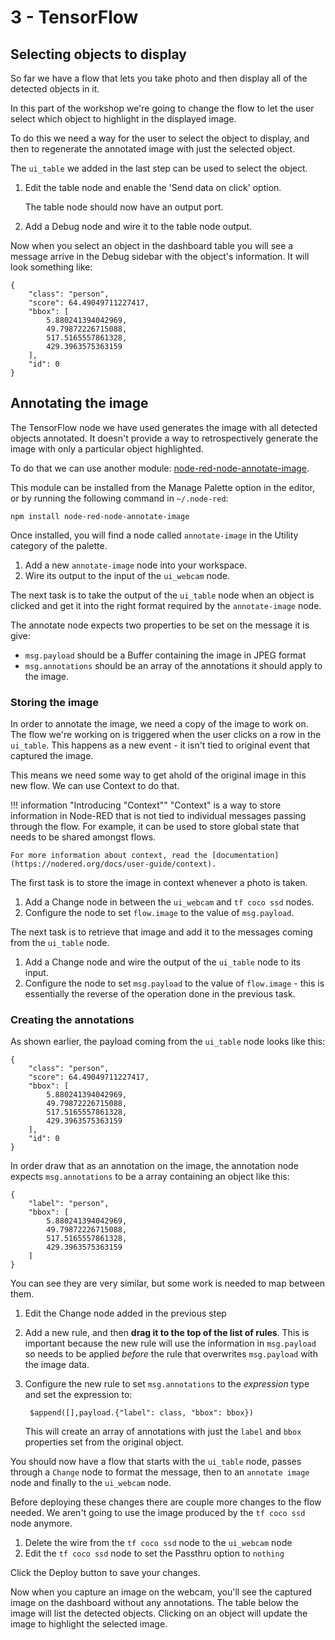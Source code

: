 # 3 - TensorFlow

## Selecting objects to display

So far we have a flow that lets you take photo and then display all of the detected
objects in it.

In this part of the workshop we're going to change the flow to let the user select
which object to highlight in the displayed image.

To do this we need a way for the user to select the object to display, and then
to regenerate the annotated image with just the selected object.

The `ui_table` we added in the last step can be used to select the object.

1. Edit the table node and enable the 'Send data on click' option.

     The table node should now have an output port.

2. Add a Debug node and wire it to the table node output.


Now when you select an object in the dashboard table you will see a message
arrive in the Debug sidebar with the object's information. It will look something like:
```
{
    "class": "person",
    "score": 64.49049711227417,
    "bbox": [
        5.880241394042969,
        49.79872226715088,
        517.5165557861328,
        429.3963575363159
    ],
    "id": 0
}
```

## Annotating the image

The TensorFlow node we have used generates the image with all detected objects
annotated. It doesn't provide a way to retrospectively generate the image
with only a particular object highlighted.

To do that we can use another module: [node-red-node-annotate-image](https://flows.nodered.org/node/node-red-node-annotate-image).

This module can be installed from the Manage Palette option in the editor, or by
running the following command in `~/.node-red`:

```
npm install node-red-node-annotate-image
```

Once installed, you will find a node called `annotate-image` in the Utility category
of the palette.

1. Add a new `annotate-image` node into your workspace.
2. Wire its output to the input of the `ui_webcam` node.

The next task is to take the output of the `ui_table` node when an object is clicked
and get it into the right format required by the `annotate-image` node.


The annotate node expects two properties to be set on the message it is give:
 - `msg.payload` should be a Buffer containing the image in JPEG format
 - `msg.annotations` should be an array of the annotations it should apply to the image.

### Storing the image

In order to annotate the image, we need a copy of the image to work on. The flow
we're working on is triggered when the user clicks on a row in the `ui_table`. This
happens as a new event - it isn't tied to original event that captured the image.

This means we need some way to get ahold of the original image in this new flow. We
can use Context to do that.

!!! information "Introducing "Context""
    "Context" is a way to store information in Node-RED that is not tied to individual
    messages passing through the flow. For example, it can be used to store global state
    that needs to be shared amongst flows.

    For more information about context, read the [documentation](https://nodered.org/docs/user-guide/context).

The first task is to store the image in context whenever a photo is taken.

1. Add a Change node in between the `ui_webcam` and `tf coco ssd` nodes.
2. Configure the node to set `flow.image` to the value of `msg.payload`.

The next task is to retrieve that image and add it to the messages coming from
the `ui_table` node.

1. Add a Change node and wire the output of the `ui_table` node to its input.
2. Configure the node to set `msg.payload` to the value of `flow.image` - this is essentially
   the reverse of the operation done in the previous task.


### Creating the annotations

As shown earlier, the payload coming from the `ui_table` node looks like this:

```
{
    "class": "person",
    "score": 64.49049711227417,
    "bbox": [
        5.880241394042969,
        49.79872226715088,
        517.5165557861328,
        429.3963575363159
    ],
    "id": 0
}
```

In order draw that as an annotation on the image, the annotation node expects
`msg.annotations` to be a array containing an object like this:
```
{
    "label": "person",
    "bbox": [
        5.880241394042969,
        49.79872226715088,
        517.5165557861328,
        429.3963575363159
    ]
}
```

You can see they are very similar, but some work is needed to map between them.

1. Edit the Change node added in the previous step
2. Add a new rule, and then **drag it to the top of the list of rules**. This is
   important because the new rule will use the information in `msg.payload`
   so needs to be applied *before* the rule that overwrites `msg.payload` with the image data.
3. Configure the new rule to set `msg.annotations` to the *expression* type and set
   the expression to:

        $append([],payload.{"label": class, "bbox": bbox})
   This will create an array of annotations with just the `label` and `bbox` properties
   set from the original object.


You should now have a flow that starts with the `ui_table` node, passes through
a `Change` node to format the message, then to an `annotate image` node and finally
to the `ui_webcam` node.

Before deploying these changes there are couple more changes to the flow needed.
We aren't going to use the image produced by the `tf coco ssd` node anymore.

1. Delete the wire from the `tf coco ssd` node to the `ui_webcam` node
2. Edit the `tf coco ssd` node to set the Passthru option to `nothing`


Click the Deploy button to save your changes.

Now when you capture an image on the webcam, you'll see the captured image on the
dashboard without any annotations. The table below the image will list the
detected objects. Clicking on an object will update the image to highlight the
selected image.